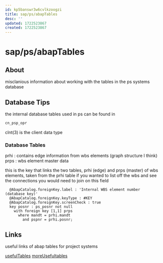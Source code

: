 ```yaml
---
id: kp5banswr3w6cvlkzoogzi
title: sap/ps/abapTables
desc: ''
updated: 1722523867
created: 1722523867
---
```

# sap/ps/abapTables

## About

misclanious information about working with the tables in the ps systems database

## Database Tips

the internal database tables used in ps can be found in


```txt
cn_psp_opr
```

clnt(3) is the client data type

### Database Tables

prhi : contains edge information from wbs elements (graph structure I think)
prps : wbs element master data

this is the key that links the two tables, prhi (edge) and prps (master) of wbs elements,
taken from the prhi table if you wanted to list off the wbs and see the connections you would
need to join on this field

```abapdb
  @AbapCatalog.foreignKey.label : 'Internal WBS element number (database key)'
  @AbapCatalog.foreignKey.keyType : #KEY
  @AbapCatalog.foreignKey.screenCheck : true
  key posnr : ps_posnr not null
    with foreign key [1,1] prps
      where mandt = prhi.mandt
        and pspnr = prhi.posnr;
```

## Links

useful links of abap tables for project systems

[usefulTables](https://sap4tech.net/sap-ps-tables-relationship/)
[moreUsefultables](https://erp-top.com/project-system/)
